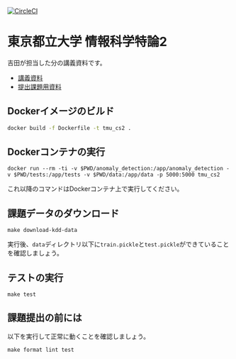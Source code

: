 [![CircleCI](https://circleci.com/gh/syou6162/tmu_cs2.svg?style=shield)](https://circleci.com/gh/syou6162/tmu_cs2)

# 東京都立大学 情報科学特論2
吉田が担当した分の講義資料です。

- [講義資料](https://docs.google.com/presentation/d/1LWSENPWdwkG3LnxnRWEmL9xldHwdhg-52EDWv4m9MDU)
- [提出課題用資料](https://colab.research.google.com/drive/1XiSMhsHM0w5SUY45AR4xtinFDujBEtO6)

## Dockerイメージのビルド

```sh
docker build -f Dockerfile -t tmu_cs2 .
```

## Dockerコンテナの実行

```
docker run --rm -ti -v $PWD/anomaly_detection:/app/anomaly_detection -v $PWD/tests:/app/tests -v $PWD/data:/app/data -p 5000:5000 tmu_cs2
```

これ以降のコマンドはDockerコンテナ上で実行してください。

## 課題データのダウンロード

```
make download-kdd-data
```

実行後、`data`ディレクトリ以下に`train.pickle`と`test.pickle`ができていることを確認しましょう。

## テストの実行

```
make test
```

## 課題提出の前には
以下を実行して正常に動くことを確認しましょう。

```
make format lint test
```

